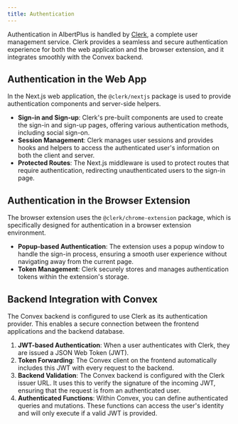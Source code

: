 ```yaml
---
title: Authentication
---
```


Authentication in AlbertPlus is handled by [Clerk](https://clerk.com/), a complete user management service. Clerk provides a seamless and secure authentication experience for both the web application and the browser extension, and it integrates smoothly with the Convex backend.

## Authentication in the Web App

In the Next.js web application, the `@clerk/nextjs` package is used to provide authentication components and server-side helpers.

- **Sign-in and Sign-up**: Clerk's pre-built components are used to create the sign-in and sign-up pages, offering various authentication methods, including social sign-on.
- **Session Management**: Clerk manages user sessions and provides hooks and helpers to access the authenticated user's information on both the client and server.
- **Protected Routes**: The Next.js middleware is used to protect routes that require authentication, redirecting unauthenticated users to the sign-in page.

## Authentication in the Browser Extension

The browser extension uses the `@clerk/chrome-extension` package, which is specifically designed for authentication in a browser extension environment.

- **Popup-based Authentication**: The extension uses a popup window to handle the sign-in process, ensuring a smooth user experience without navigating away from the current page.
- **Token Management**: Clerk securely stores and manages authentication tokens within the extension's storage.

## Backend Integration with Convex

The Convex backend is configured to use Clerk as its authentication provider. This enables a secure connection between the frontend applications and the backend database.

1. **JWT-based Authentication**: When a user authenticates with Clerk, they are issued a JSON Web Token (JWT).
2. **Token Forwarding**: The Convex client on the frontend automatically includes this JWT with every request to the backend.
3. **Backend Validation**: The Convex backend is configured with the Clerk issuer URL. It uses this to verify the signature of the incoming JWT, ensuring that the request is from an authenticated user.
4. **Authenticated Functions**: Within Convex, you can define authenticated queries and mutations. These functions can access the user's identity and will only execute if a valid JWT is provided.

